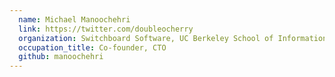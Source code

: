 ```yaml
---
  name: Michael Manoochehri
  link: https://twitter.com/doubleocherry
  organization: Switchboard Software, UC Berkeley School of Information
  occupation_title: Co-founder, CTO
  github: manoochehri
---
```

